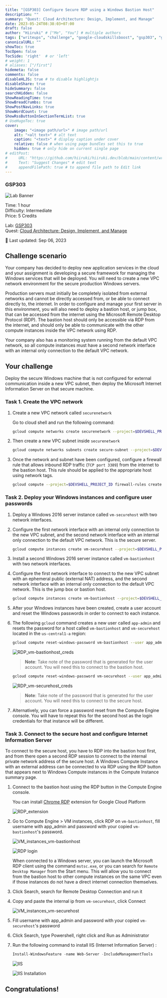 ```yaml
---
title: "[GSP303] Configure Secure RDP using a Windows Bastion Host"
description: ""
summary: "Quest: Cloud Architecture: Design, Implement, and Manage"
date: 2023-05-24T08:38:03+07:00
draft: false
author: "Hiiruki" # ["Me", "You"] # multiple authors
tags: ["writeups", "challenge", "google-cloudskillsboost", "gsp303", "google-cloud", "cloudskillsboost", "juaragcp", "google-cloud-platform", "gcp", "rdp", "bastion", "cloud-computing", "cloud", "cloud-architecture"]
canonicalURL: ""
showToc: true
TocOpen: false
TocSide: 'right'  # or 'left'
# weight: 1
# aliases: ["/first"]
hidemeta: false
comments: false
disableHLJS: true # to disable highlightjs
disableShare: true
hideSummary: false
searchHidden: false
ShowReadingTime: true
ShowBreadCrumbs: true
ShowPostNavLinks: true
ShowWordCount: true
ShowRssButtonInSectionTermList: true
# UseHugoToc: true
cover:
    image: "<image path/url>" # image path/url
    alt: "<alt text>" # alt text
    caption: "<text>" # display caption under cover
    relative: false # when using page bundles set this to true
    hidden: true # only hide on current single page
# editPost:
#     URL: "https://github.com/hiiruki/hiiruki.dev/blob/main/content/writeups/google-cloudskillsboost/GSP303/index.md"
#     Text: "Suggest Changes" # edit text
#     appendFilePath: true # to append file path to Edit link
---
```


### GSP303

![Lab Banner](https://cdn.qwiklabs.com/GMOHykaqmlTHiqEeQXTySaMXYPHeIvaqa2qHEzw6Occ%3D)

Time: 1 hour<br>
Difficulty: Intermediate<br>
Price: 5 Credits

Lab: [GSP303](https://www.cloudskillsboost.google/focuses/1735?parent=catalog)<br>
Quest: [Cloud Architecture: Design, Implement, and Manage](https://www.cloudskillsboost.google/quests/124)<br>

🔄 Last updated: Sep 06, 2023

## Challenge scenario

Your company has decided to deploy new application services in the cloud and your assignment is developing a secure framework for managing the Windows services that will be deployed. You will need to create a new VPC network environment for the secure production Windows servers.

Production servers must initially be completely isolated from external networks and cannot be directly accessed from, or be able to connect directly to, the internet. In order to configure and manage your first server in this environment, you will also need to deploy a bastion host, or jump box, that can be accessed from the internet using the Microsoft Remote Desktop Protocol (RDP). The bastion host should only be accessible via RDP from the internet, and should only be able to communicate with the other compute instances inside the VPC network using RDP.

Your company also has a monitoring system running from the default VPC network, so all compute instances must have a second network interface with an internal only connection to the default VPC network.

## Your challenge

Deploy the secure Windows machine that is not configured for external communication inside a new VPC subnet, then deploy the Microsoft Internet Information Server on that secure machine.

### Task 1. Create the VPC network

1. Create a new VPC network called `securenetwork`

    Go to cloud shell and run the following command:

    ```bash
    gcloud compute networks create securenetwork --project=$DEVSHELL_PROJECT_ID --subnet-mode=custom --mtu=1460 --bgp-routing-mode=regional
    ```

2. Then create a new VPC subnet inside `securenetwork`

    ```bash
    gcloud compute networks subnets create secure-subnet --project=$DEVSHELL_PROJECT_ID --range=10.0.0.0/24 --stack-type=IPV4_ONLY --network=securenetwork --region=us-central1
    ```

3. Once the network and subnet have been configured, configure a firewall rule that allows inbound RDP traffic (`TCP port 3389`) from the internet to the bastion host. This rule should be applied to the appropriate host using network tags.

    ```bash
    gcloud compute --project=$DEVSHELL_PROJECT_ID firewall-rules create secuer-firewall --direction=INGRESS --priority=1000 --network=securenetwork --action=ALLOW --rules=tcp:3389 --source-ranges=0.0.0.0/0 --target-tags=rdp
    ```

### Task 2. Deploy your Windows instances and configure user passwords

1. Deploy a Windows 2016 server instance called `vm-securehost` with two network interfaces.
2. Configure the first network interface with an internal only connection to the new VPC subnet, and the second network interface with an internal only connection to the default VPC network. This is the secure server.

    ```bash
    gcloud compute instances create vm-securehost --project=$DEVSHELL_PROJECT_ID --zone=us-central1-a --machine-type=n1-standard-2 --network-interface=stack-type=IPV4_ONLY,subnet=secure-subnet,no-address --network-interface=stack-type=IPV4_ONLY,subnet=default,no-address --metadata=enable-oslogin=true --maintenance-policy=MIGRATE --provisioning-model=STANDARD --tags=rdp --create-disk=auto-delete=yes,boot=yes,device-name=vm-securehost,image=projects/windows-cloud/global/images/windows-server-2016-dc-v20230510,mode=rw,size=150,type=projects/$DEVSHELL_PROJECT_ID/zones/us-central1-a/diskTypes/pd-standard --no-shielded-secure-boot --shielded-vtpm --shielded-integrity-monitoring --labels=goog-ec-src=vm_add-gcloud --reservation-affinity=any
    ```

3. Install a second Windows 2016 server instance called `vm-bastionhost` with two network interfaces.
4. Configure the first network interface to connect to the new VPC subnet with an ephemeral public (external NAT) address, and the second network interface with an internal only connection to the default VPC network. This is the jump box or bastion host.

    ```bash
    gcloud compute instances create vm-bastionhost --project=$DEVSHELL_PROJECT_ID --zone=us-central1-a --machine-type=n1-standard-2 --network-interface=network-tier=PREMIUM,stack-type=IPV4_ONLY,subnet=secure-subnet --network-interface=network-tier=PREMIUM,stack-type=IPV4_ONLY,subnet=default --metadata=enable-oslogin=true --maintenance-policy=MIGRATE --provisioning-model=STANDARD --tags=rdp --create-disk=auto-delete=yes,boot=yes,device-name=vm-securehost,image=projects/windows-cloud/global/images/windows-server-2016-dc-v20230510,mode=rw,size=150,type=projects/$DEVSHELL_PROJECT_ID/zones/us-central1-a/diskTypes/pd-standard --no-shielded-secure-boot --shielded-vtpm --shielded-integrity-monitoring --labels=goog-ec-src=vm_add-gcloud --reservation-affinity=any
    ```

5. After your Windows instances have been created, create a user account and reset the Windows passwords in order to connect to each instance.
6. The following `gcloud` command creates a new user called `app-admin` and resets the password for a host called `vm-bastionhost` and `vm-securehost` located in the `us-central1-a` region:

   ```bash
   gcloud compute reset-windows-password vm-bastionhost --user app_admin --zone us-central1-a
   ```

   ![RDP_vm-bastionhost_creds](images/RDP_vm-bastionhost_creds.webp#center)

   > **Note**: Take note of the password that is generated for the user account. You will need this to connect to the bastion host.

   ```bash
   gcloud compute reset-windows-password vm-securehost --user app_admin --zone us-central1-a
   ```

   ![RDP_vm-securehost_creds](images/RDP_vm-securehost_creds.webp#center)

   > **Note**: Take note of the password that is generated for the user account. You will need this to connect to the secure host.

7. Alternatively, you can force a password reset from the Compute Engine console. You will have to repeat this for the second host as the login credentials for that instance will be different.

### Task 3. Connect to the secure host and configure Internet Information Server

To connect to the secure host, you have to RDP into the bastion host first, and from there open a second RDP session to connect to the internal private network address of the secure host. A Windows Compute Instance with an external address can be connected to via RDP using the RDP button that appears next to Windows Compute instances in the Compute Instance summary page.

1. Connect to the bastion host using the RDP button in the Compute Engine console.

    You can install [Chrome RDP](https://chrome.google.com/webstore/detail/chrome-rdp-for-google-clo/mpbbnannobiobpnfblimoapbephgifkm) extension for Google Cloud Platform

    ![RDP_extension](./images/RDP_extension.webp#center)

2. Go to Compute Engine > VM instances, click RDP on `vm-bastionhost`, fill username with app_admin and password with your copied `vm-bastionhost`'s password.

    ![VM_instances_vm-bastionhost](./images/VM_instances_vm-bastionhost.webp#center)

    ![RDP login](./images/RDP_login.webp#center)

    When connected to a Windows server, you can launch the Microsoft RDP client using the command `mstsc.exe`, or you can search for `Remote Desktop Manager` from the Start menu. This will allow you to connect from the bastion host to other compute instances on the same VPC even if those instances do not have a direct internet connection themselves.

3. Click Search, search for Remote Desktop Connection and run it
4. Copy and paste the internal ip from `vm-securehost`, click Connect

    ![VM_instances_vm-securehost](./images/VM_instances_vm-securehost.webp#center)

5. Fill username with app_admin and password with your copied `vm-securehost`'s password
6. Click Search, type Powershell, right click and Run as Administrator
7. Run the following command to install IIS (Internet Information Server) :

   ```powershell
   Install-WindowsFeature -name Web-Server -IncludeManagementTools
   ```

    ![IIS](./images/IIS_install.webp#center)

    ![IIS Installation](./images/IIS_install2.webp#center)

## Congratulations!

